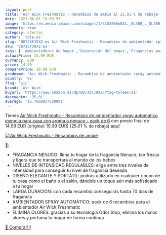 ```yaml
---
layout: post
title: 'Air Wick Freshmatic - Recambios de ambie al 25.01 % de rebaja'
date: 2021-08-01 19:30:53
image: 'https://m.media-amazon.com/images/I/51G3E65m8ZL._SL500_._SL400_.jpg'
comments: true
category: ofertas
author: 'tole.es'
slug: 'B07J5FJ9XZ-es Air Wick Freshmatic - Recambios de ambientador spray...'
sku: 'B07J5FJ9XZ-es'
tags: [ 'Ambientadores de hogar','Decoración del hogar','Fragancias para el hogar','Hogar y cocina','air wick','nenuco', ]
actualPrice: 14.99 EUR
currency: EUR
price: 14.99
comparePrice: 19.99 EUR
prodname: 'Air Wick Freshmatic - Recambios de ambientador spray automático  esencia para casa con aroma a nenuco - pack de 6'
country: 'es'
flag: '🇪🇸'
brand: 'Air Wick'
buyurl: 'https://www.amazon.es/dp/B07J5FJ9XZ/?tag=tolees-21'
descuento: '25.01'
average: '15.7060937500001'
---
```


Tienes [Air Wick Freshmatic - Recambios de ambientador spray automático  esencia para casa con aroma a nenuco - pack de 6](https://www.amazon.es/dp/B07J5FJ9XZ/?tag=tolees-21) con precio final de  14.99 EUR (original: 19.99 EUR) (25.01 %  de rebaja) aqui!

[![Air Wick Freshmatic - Recambios de ambie](https://m.media-amazon.com/images/I/51G3E65m8ZL._SL500_._SL400_.jpg)](https://www.amazon.es/dp/B07J5FJ9XZ/?tag=tolees-21)

🔎:

- FRAGANCIA NENUCO: llena tu hogar de la fragancia Nenuco, tan fresca y ligera que te transportará al mundo de los bebés
- NIVELES DE INTENSIDAD REGULABLES: elige entre tres niveles de intensidad para conseguir tu nivel de fragancia deseada
- DISEÑO ELEGANTE Y PORTÁTIL: podrás utilizarlo en cualquier rincón de tu casa como el baño o el salón, dándole un toque aún más sofisticado a tu hogar
- LARGA DURACIÓN: con cada recambio conseguirás hasta 70 días de fragancia
- AMBIENTADOR SPRAY AUTOMÁTICO: pack de 6 recambios para el ambientador Air Wick Freshmatic
- ELIMINA OLORES: gracias a su tecnología Odor Stop, elimina los malos olores y perfuma tu hogar de forma continua

[🛒 Comprar!!!](https://www.amazon.es/dp/B07J5FJ9XZ/?tag=tolees-21)

